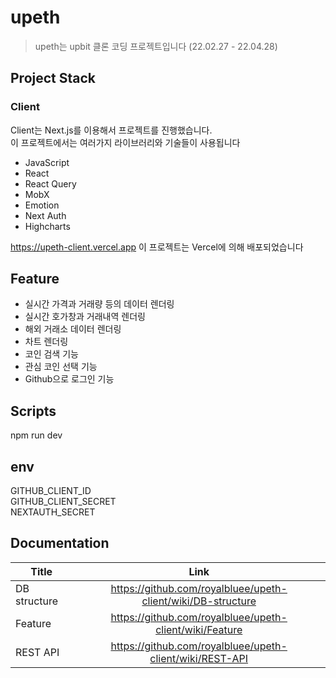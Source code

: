 # upeth

> upeth는 upbit 클론 코딩 프로젝트입니다 (22.02.27 - 22.04.28)

## Project Stack

### Client

Client는 Next.js를 이용해서 프로젝트를 진행했습니다.<br>
이 프로젝트에서는 여러가지 라이브러리와 기술들이 사용됩니다

- JavaScript
- React
- React Query
- MobX
- Emotion
- Next Auth
- Highcharts

https://upeth-client.vercel.app
이 프로젝트는 Vercel에 의해 배포되었습니다

## Feature

- 실시간 가격과 거래량 등의 데이터 렌더링
- 실시간 호가창과 거래내역 렌더링
- 해외 거래소 데이터 렌더링
- 차트 렌더링
- 코인 검색 기능
- 관심 코인 선택 기능
- Github으로 로그인 기능

## Scripts

npm run dev

## env

GITHUB_CLIENT_ID<br>
GITHUB_CLIENT_SECRET<br>
NEXTAUTH_SECRET<br>

## Documentation

| Title        |                             Link                             |
| ------------ | :----------------------------------------------------------: |
| DB structure | https://github.com/royalbluee/upeth-client/wiki/DB-structure |
| Feature      |   https://github.com/royalbluee/upeth-client/wiki/Feature    |
| REST API     |   https://github.com/royalbluee/upeth-client/wiki/REST-API   |
